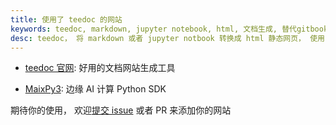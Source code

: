 ```yaml
---
title: 使用了 teedoc 的网站
keywords: teedoc, markdown, jupyter notebook, html, 文档生成, 替代gitbook, 网站生成, 静态网站, 写文档
desc: teedoc， 将 markdown 或者 jupyter notbook 转换成 html 静态网页， 使用了 teedoc 的网站
---
```


* [teedoc 官网](https://teedoc.github.io): 好用的文档网站生成工具

* [MaixPy3](https://maixpy3.sipeed.com): 边缘 AI 计算 Python SDK


期待你的使用， 欢迎[提交 issue](https://github.com/teedoc/teedoc.github.io/issues) 或者 PR 来添加你的网站

